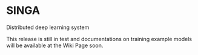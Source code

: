 SINGA
=====

Distributed deep learning system

This release is still in test and documentations on training example models will
be available at the Wiki Page soon.

